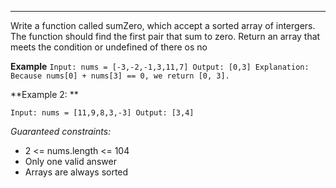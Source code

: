 ---

Write a function called sumZero, which accept a sorted array of intergers. The function should find the first pair that sum to zero. Return an array that meets the condition or undefined of there os no

**Example**
`Input: nums = [-3,-2,-1,3,11,7]
Output: [0,3]
Explanation: Because nums[0] + nums[3] == 0, we return [0, 3].`

**Example 2: **

`Input: nums = [11,9,8,3,-3]
Output: [3,4]`

_Guaranteed constraints:_

- 2 <= nums.length <= 104
- Only one valid answer
- Arrays are always sorted
